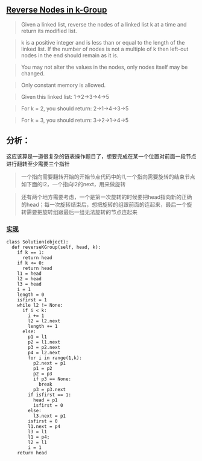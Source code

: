 ## [Reverse Nodes in k-Group](https://leetcode.com/problems/reverse-nodes-in-k-group/#/description)

>Given a linked list, reverse the nodes of a linked list k at a time and return its modified list.

>k is a positive integer and is less than or equal to the length of the linked list. If the number of nodes is not a multiple of k then left-out nodes in the end should remain as it is.

>You may not alter the values in the nodes, only nodes itself may be changed.

>Only constant memory is allowed.

>Given this linked list: 1->2->3->4->5

>For k = 2, you should return: 2->1->4->3->5

>For k = 3, you should return: 3->2->1->4->5

## 分析：

这应该算是一道很复杂的链表操作题目了，想要完成在某一个位置对前面一段节点进行翻转至少需要三个指针
>一个指向需要翻转开始的开始节点代码中的l1,一个指向需要旋转的结束节点如下面的l2，一个指向l2的next，用来做旋转

>还有两个地方需要考虑，一个是第一次旋转的时候要把head指向新的正确的head；每一次旋转结束后，想把旋转的组跟前面的连起来，最后一个旋转需要把旋转组跟最后一组无法旋转的节点连起来

### [实现](../sourcecode/ReverseNodesink-Group.py)
```
class Solution(object):
  def reverseKGroup(self, head, k):
    if k == 1:
      return head
    if k <= 0:
      return head
    l1 = head 
    l2 = head
    l3 = head
    i = 1
    length = 0
    isfirst = 1
    while l2 != None:
      if i < k:
        i += 1
        l2 = l2.next
        length += 1
      else:
        p1 = l1
        p2 = l1.next
        p3 = p2.next
        p4 = l2.next
        for i in range(1,k):
          p2.next = p1
          p1 = p2
          p2 = p3
          if p3 == None:
            break
          p3 = p3.next
        if isfirst == 1:
          head = p1
          isfirst = 0
        else:
          l3.next = p1
        isfirst = 0
        l1.next = p4
        l3 = l1
        l1 = p4;
        l2 = l1
        i = 1
    return head
```
